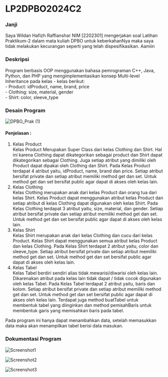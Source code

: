 <h1>LP2DPBO2024C2</h1>
<h3>Janji</h3>
Saya Wildan Hafizh Raffianshar NIM [2202301] mengerjakan soal Latihan Praktikum-2 dalam mata kuliah DPBO untuk keberkahanNya maka saya tidak melakukan kecurangan seperti yang telah dispesifikasikan. Aamiin

<h3>Deskripsi</h3>
Program berbasis OOP menggunakan bahasa pemrograman C++, Java, Python, dan PHP yang mengimplementasikan konsep Multi-level Inheritance  pada kelas - kelas berikut:<br>
- Product: idProduct, name, brand, price<br>
- Clothing: size, material, gender<br>
- Shirt: color, sleeve_type<br>


<h3>Desain Program</h3>

![DPBO_Prak (1)](https://github.com/WildanRaffians/LP2DPBO2024C2/assets/134181656/6cee39b7-ab31-432a-b25a-19fa2ed7049d)

<h4>Penjelasan :</h4>
<ol>
<li>
  Kelas Product<br>
  Kelas Product Merupakan Super Class dari kelas Clothing dan Shirt. Hal ini karena Clothing dapat dikategorikan sebagai product dan Shirt dapat dikategorikan sebagai Clothing. Juga setiap atribut yang dimiliki oleh Product dapat dipakai oleh Clothing dan Shirt. Pada Kelas Product terdapat 4 atribut yaitu, idProduct, name, brand dan price. Setiap atribut bersifat private dan setiap atribut memiliki method get dan set. Untuk method get dan set bersifat public agar dapat di akses oleh kelas lain.
</li>
<li>
  Kelas Clothing<br>
  Kelas Clothing merupakan anak dari kelas Product dan orang tua dari kelas Shirt. Kelas Product dapat menggunakan atribut kelas Product dan setiap atribut di kelas Clothing dapat digunakan oleh kelas Shirt. Pada Kelas Clothing terdapat 3 atribut yaitu, size, material, dan gender. Setiap atribut bersifat private dan setiap atribut memiliki method get dan set. Untuk method get dan set  bersifat public agar dapat di akses oleh kelas lain.
</li>
<li>
  Kelas Shirt<br>
  Kelas Shirt merupakan anak dari kelas Clothing dan cucu dari kelas Product. Kelas Shirt dapat menggunakan semua atribut kelas Product dan kelas Clothing. Pada Kelas Shirt terdapat 2 atribut yaitu, color dan sleeve_type. Setiap atribut bersifat private dan setiap atribut memiliki method get dan set. Untuk method get dan set  bersifat public agar dapat di akses oleh kelas lain.
</li>
<li>
  Kelas Tabel<br>
  Kelas Tabel berdiri sendiri alias tidak mewarisi/diwarisi oleh kelas lain. Dikarenakan atribut pada kelas lain tidak dapat / tidak cocok digunakan oleh kelas Tabel. Pada Kelas Tabel terdapat 2 atribut yaitu, baris dan kolom. Setiap atribut bersifat private dan setiap atribut memiliki method get dan set. Untuk method get dan set  bersifat public agar dapat di akses oleh kelas lain. Terdapat juga method buatTabel untuk membentuk tabel yang diinginkan dan method pemisahBaris untuk membentuk garis yang memisahkan baris pada tabel.
</li>
</ol>

Pada program ini hanya dapat menambahkan data, setelah memasukkan data maka akan menampilkan tabel berisi data masukan.



<h3>Dokumentasi Program</h3>

![Screenshot1](https://github.com/WildanRaffians/LP2DPBO2024C2/assets/134181656/0c49cb92-c4b5-4484-9864-264f417049f0)

![Screenshot2](https://github.com/WildanRaffians/LP2DPBO2024C2/assets/134181656/2498e07f-c8af-4f7a-a5e4-8fe9e4cdcd4f)

![Screenshot3](https://github.com/WildanRaffians/LP2DPBO2024C2/assets/134181656/e0a9e42f-8ffd-4ec3-a7af-1800301d9da9)

